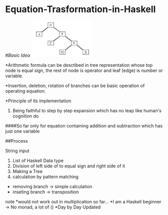 # Equation-Trasformation-in-Haskell

#_Basic Idea_
![my image](arithmeticFormula.png)

*Arithmetic formula can be desctibed in tree representation whose top node is equal sign, the rest of node is operator and leaf (edge) is number or variable.

*Insertion, deletion, rotation of branches can be basic operation of operating equation.


*Principle of its implementation
1. Being faithful to step by step expansion which has no leap like human's cognition do

####So far
only for equation containing addition and subtraction which has just one variable


##Process

String input
1. List of Haskell Data type
2. Division of left side of to equal sign and right side of it
3. Making a Tree
4. calculation by pattern matching 
* removing branch -> simple calculation
* inseting branch -> transposition

note 
*would not work out in multiplication so far...
*I am a Haskell beginner -> No monad, a lot of ()
*Day by Day Updated